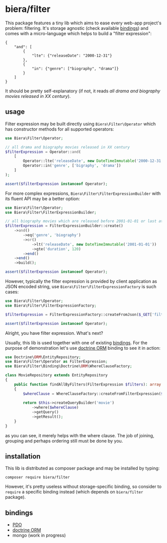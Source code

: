 # biera/filter

This package features a tiny lib which aims to ease every web-app project's problem: filtering. It's storage agnostic (check available [bindings](#bindings)) and comes with a micro-language which helps to build a "filter expression": 

``` 
{
    "and": [
        {
            "lte": {"releaseDate": "2000-12-31"}
        },
        {
            "in": {"genre": ["biography", "drama"]}
        }
    ]
}
```
It should be pretty self-explanatory (if not, it reads *all drama and biography movies released in XX century*).

## usage
Filter expression may be built directly using `Biera\Filter\Operator` which has constructor methods for all supported operators:
```php
use Biera\Filter\Operator;

// all drama and biography movies released in XX century
$filterExpression = Operator::and(
    [
        Operator::lte('releaseDate', new DateTimeImmutable('2000-12-31')),
        Operator::in('genre', ['bigraphy', 'drama'])
    ]       
);

assert($filterExpression instanceof Operator);
```

For more complex expressions, `Biera\Filter\FilterExpressionBuilder` with its fluent API may be a better option:
```php
use Biera\Filter\Operator;
use Biera\Filter\FilterExpressionBuilder;

// all biography movies which are released before 2001-01-01 or last at least 120 minutes 
$filterExpression = FilterExpressionBuilder::create()
    ->and()
        ->eq('genre', 'biography')
        ->or()
            ->lt('releaseDate', new DateTimeImmutable('2001-01-01'))
            ->gte('duration', 120)
        ->end()
    ->end()
    ->build();

assert($filterExpression instanceof Operator);
 ```
However, typically the filter expression is provided by client application as JSON encoded string, use `Biera\Filter\FilterExpressionFactory` is such cases:

```php
use Biera\Filter\Operator;
use Biera\Filter\FilterExpressionFactory;

$filterExpression = FilterExpressionFactory::createFromJson($_GET['filters']);

assert($filterExpression instanceof Operator);
```


Alright, you have filter expression. What's next?

Usually, this lib is used together with one of existing [bindings](#bindings). For the purpose of demonstration let's use [doctrine ORM](https://github.com/biera/filter-doctrine-orm) binding to see it in action:
```php
use Doctrine\ORM\EntityRepository;
use Biera\Filter\Operator as FilterExpression;
use Biera\Filter\Binding\Doctrine\ORM\WhereClauseFactory;

class MovieRepository extends EntityRepository
{   
    public function findAllByFilters(FilterExpression $filters): array
    {                
        $whereClause = WhereClauseFactory::createFromFilterExpression($filters);
           
        return $this->createQueryBuilder('movie')
            ->where($whereClause)
            ->getQuery()
            ->getResult();
    }
}
```

as you can see, it merely helps with the where clause. The job of joining, grouping and perhaps ordering still must be done by you. 

## installation
This lib is distributed as composer package and may be installed by typing:
```
composer require biera/filter
```

However, it's pretty useless without storage-specific binding, so consider to `require` a specific binding instead (which depends on `biera/filter` package). 

## bindings
* [PDO](https://github.com/biera/filter-pdo)
* [doctrine ORM](https://github.com/biera/filter-doctrine-orm)
* mongo (work in progress)
